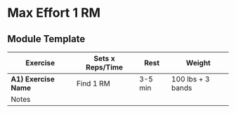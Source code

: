 # Max Effort 1 RM

## Module Template

| Exercise              | Sets x Reps/Time | Rest    | Weight            |
| --------------------- | ---------------- | ------- | ----------------- |
| **A1) Exercise Name** | Find 1 RM        | 3-5 min | 100 lbs + 3 bands |
| Notes                 |                  |         |                   |
